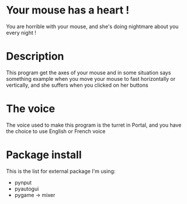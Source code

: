 # Your mouse has a heart !
You are horrible with your mouse, and she's doing nightmare about you every night !

# Description
This program get the axes of your mouse and in some situation says something example when
you move your mouse to fast horizontally or vertically, and she suffers when you clicked on her buttons

# The voice
The voice used to make this program is the turret in Portal, and you have the choice
to use English or French voice

# Package install
This is the list for external package I'm using:
- pynput
- pyautogui
- pygame -> mixer
